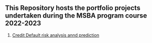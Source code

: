 ## This Repository hosts the portfolio projects undertaken during the MSBA program course 2022-2023

1. [Credit Default risk analysis annd prediction](https://github.com/DebiAn575/Business_Applications/tree/main/Home_Credit_Default_Risk_prediction)
